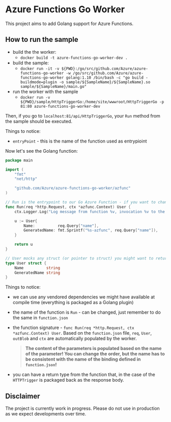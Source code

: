 # Azure Functions Go Worker

This project aims to add Golang support for Azure Functions.

## How to run the sample

- build the the worker:
  - `docker build -t azure-functions-go-worker-dev .`
- build the sample:
  - `docker run -it -v ${PWD}:/go/src/github.com/Azure/azure-functions-go-worker -w /go/src/github.com/Azure/azure-functions-go-worker golang:1.10 /bin/bash -c "go build -buildmode=plugin -o sample/${SampleName}/${SampleName}.so sample/${SampleName}/main.go"`
- run the worker with the sample
  - `docker run -v ${PWD}/sample/HttpTriggerGo:/home/site/wwwroot/HttpTriggerGo -p 81:80 azure-functions-go-worker-dev`

Then, if you go to `localhost:81/api/HttpTriggerGo`, your `Run` method from the sample should be executed.

Things to notice:

- `entryPoint` - this is the name of the function used as entrypioint

Now let's see the Golang function:

```go
package main

import (
	"fmt"
	"net/http"

	"github.com/Azure/azure-functions-go-worker/azfunc"
)

// Run is the entrypoint to our Go Azure Function - if you want to change it, see function.json
func Run(req *http.Request, ctx *azfunc.Context) User {
	ctx.Logger.Log("Log message from function %v, invocation %v to the runtime", ctx.FunctionID, ctx.InvocationID)

	u := User{
		Name:          req.Query["name"],
		GeneratedName: fmt.Sprintf("%s-azfunc", req.Query["name"]),
	}

	return u
}

// User mocks any struct (or pointer to struct) you might want to return
type User struct {
	Name          string
	GeneratedName string
}
```

Things to notice:

- we can use any vendored dependencies we might have available at compile time (everything is packaged as a Golang plugin)
- the name of the function is `Run` - can be changed, just remember to do the same in `function.json`
- the function signature - `func Run(req *http.Request, ctx *azfunc.Context) User`. Based on the `function.json` file, `req`, `User`, `outBlob` and `ctx` are automatically populated by the worker.

  > **The content of the parameters is populated based on the name of the parameter! You can change the order, but the name has to be consistent with the name of the binding defined in `function.json`!**

- you can have a return type from the function that, in the case of the `HTTPTrigger` is packaged back as the response body.

## Disclaimer

The project is currently work in progress. Please do not use in production as we expect developments over time.
